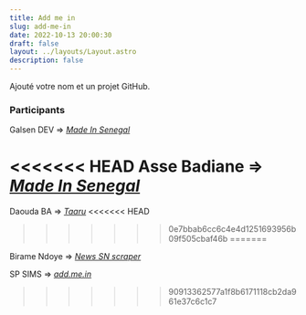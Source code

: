 ```yaml
---
title: Add me in
slug: add-me-in
date: 2022-10-13 20:00:30
draft: false
layout: ../layouts/Layout.astro
description: false
---
```


Ajouté votre nom et un projet GitHub.

### Participants

Galsen DEV => *[Made In Senegal](https://github.com/GalsenDev221/made.in.senegal)*

<<<<<<< HEAD
Asse Badiane => *[Made In Senegal](https://github.com/Bonde98/Maodo-Malick_pd_p2.git)*
=======
Daouda BA => *[Taaru](https://github.com/daoodaba975/taaru)*
<<<<<<< HEAD
>>>>>>> 0e7bbab6cc6c4e4d1251693956b09f505cbaf46b
=======

Birame Ndoye => *[News SN scraper](https://github.com/biramendoye/news-sn-scraper)*

SP SIMS   => *[add.me.in](https://github.com/KariSims/add.me.in)*
>>>>>>> 90913362577a1f8b6171118cb2da961e37c6c1c7
